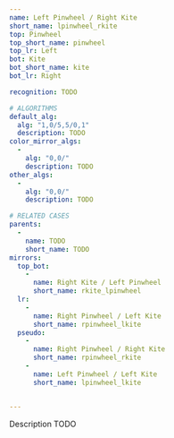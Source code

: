 ```yaml
---
name: Left Pinwheel / Right Kite
short_name: lpinwheel_rkite
top: Pinwheel
top_short_name: pinwheel
top_lr: Left
bot: Kite
bot_short_name: kite
bot_lr: Right

recognition: TODO

# ALGORITHMS
default_alg:
  alg: "1,0/5,5/0,1"
  description: TODO
color_mirror_algs:
  -
    alg: "0,0/"
    description: TODO
other_algs:
  -
    alg: "0,0/"
    description: TODO

# RELATED CASES
parents:
  -
    name: TODO
    short_name: TODO
mirrors:
  top_bot:
    -
      name: Right Kite / Left Pinwheel
      short_name: rkite_lpinwheel
  lr:
    -
      name: Right Pinwheel / Left Kite
      short_name: rpinwheel_lkite
  pseudo:
    -
      name: Right Pinwheel / Right Kite
      short_name: rpinwheel_rkite
    -
      name: Left Pinwheel / Left Kite
      short_name: lpinwheel_lkite


---
```


Description TODO

